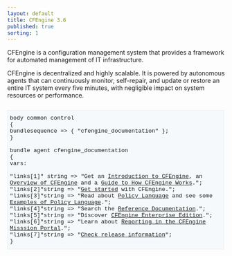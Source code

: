 ```yaml
---
layout: default
title: CFEngine 3.6
published: true
sorting: 1
---
```


CFEngine is a configuration management system that provides a framework for automated management of IT infrastructure.

CFEngine is decentralized and highly scalable. It is powered by autonomous agents that can continuously monitor, self-repair, and update or restore an entire IT system every five minutes, with negligible impact on system resources or performance.

<div class="highlight">
<div class="cf3" style="background: #f5f9fb; border: 1px solid #e8eff1; display: block; font-weight: normal; margin: 2em 0; overflow: auto; padding: 2% 2% 2% 1%; width: 96%;font-family: Liberation Mono,Consolas,monospace;font-size: small;">
<span class="k">body common control<span class="k"> <br/>   
<span class="p">{</span><br/>    
<span class="kr">bundlesequence <span class="o">=&gt;</span> <span class="p">{</span> <span class="s">"cfengine_documentation"</span> }<span class="p">;</span><br/>    
<span class="p">}</span><br/>  
<br/>    
<span class="k">bundle agent<span class="k"> <span class="nf">cfengine_documentation</span><br/>     
<span class="p">{</span><br/>     
<span class="kr">vars: </span><br/>   
<br/>  
  <span class="p">"</span><span class="nv">links[1]</span><span class="p">"</span>   <span class="kt">string</span> <span class="o">=&gt;</span> <span class="s">"Get an <a href="overview-introduction.html">Introduction to CFEngine</a>, an <a href="overview.html">Overview of CFEngine</a> and a <a href="guide.html">Guide to How CFEngine Works</a>.";</span> <br/>  
  <span class="p">"</span><span class="nv">links[2]</span><span class="p">"</span><span class="kt">string</span> <span class="o">=&gt;</span> <span class="s">"<a href="getting-started.html">Get started</a> with CFEngine."; </span> <br/>  
  <span class="p">"</span><span class="nv">links[3]</span><span class="p">"</span><span class="kt">string</span> <span class="o">=&gt;</span> <span class="s">"Read about <a href="guide-writing-policy-and-promises.html">Policy Language</a> and see some <a href="examples.html">Examples of Policy Language</a>.";</span> <br/>   
  <span class="p">"</span><span class="nv">links[4]</span><span class="p">"</span><span class="kt">string</span> <span class="o">=&gt;</span> <span class="s">"Search the <a href="reference.html">Reference Documentation</a>.";</span> <br/>  
  <span class="p">"</span><span class="nv">links[5]</span><span class="p">"</span><span class="kt">string</span> <span class="o">=&gt;</span> <span class="s">"Discover <a href="overview-system-overview-enterprise-overview.html">CFEngine Enterprise Edition</a>.";</span> <br/>  
  <span class="p">"</span><span class="nv">links[6]</span><span class="p">"</span><span class="kt">string</span> <span class="o">=&gt;</span> <span class="s">"Learn about <a href="overview-system-overview-enterprise-overview-enterprise-mission-portal-overview-mission-portal-reports.html">Reporting in the CFEngine Misssion Portal</a>."; </span> <br/>  
  <span class="p">"</span><span class="nv">links[7]</span><span class="p">"</span><span class="kt">string</span> <span class="o">=&gt;</span> <span class="s">"<a href="overview-learning-resources-latest-release.html">Check release information</a>";</span><br/>   
<span class="p">}</span> <br/>    
</div>
</div>


















